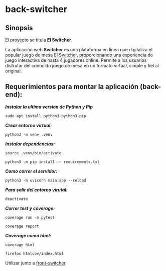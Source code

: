 # back-switcher

## Sinopsis

El proyecto se titula **El Switcher**.

La aplicación web **Switcher** es una plataforma en línea que digitaliza el popular juego de mesa [El Switcher](https://maldon.com.ar/blog/projects/el-switcher/), proporcionando una experiencia de juego interactiva de hasta 4 jugadores online. Permite a los usuarios disfrutar del conocido juego de mesa en un formato virtual, simple y fiel al original.

## Requerimientos para montar la aplicación (back-end):

***Instalar la ultima version de Python y Pip***

```
sudo apt install python3 python3-pip
```

***Crear entorno virtual:***

```
python3 -m venv .venv
```

***Instalar dependencias:***

```
source .venv/bin/activate
```

```
python3 -m pip install -r requirements.txt
```

***Como correr el servidor:***

```
python3 -m uvicorn main:app --reload
```

***Para salir del entorno virutal:***

```
deactivate
```

***Correr test y coverage:***

```
coverage run -m pytest
```

```
coverage report
```

***Coverage como html:***

```
coverage html
```

```
firefox htmlcov/index.html
```
Utilizar junto a [front-switcher](https://github.com/AguilaMolinera/Switcher-Front)
